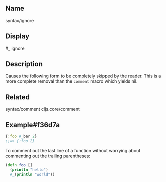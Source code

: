 ## Name
syntax/ignore

## Display
#_ ignore

## Description

Causes the following form to be completely skipped by the reader.  This is a
more complete removal than the `comment` macro which yields nil.

## Related
syntax/comment
cljs.core/comment

## Example#f36d7a

```clj
{:foo #_bar 2}
;;=> {:foo 2}
```

To comment out the last line of a function without worrying about commenting out
the trailing parentheses:

```clj
(defn foo []
  (println "hello")
  #_(println "world"))
```

